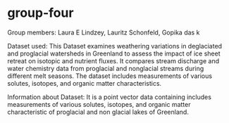 # group-four

Group members: Laura E Lindzey, Lauritz Schonfeld, Gopika das k

Dataset used: This Dataset examines weathering variations in deglaciated and proglacial watersheds in Greenland to assess the impact of ice sheet retreat on isotopic and nutrient fluxes. It compares stream discharge and water chemistry data from proglacial and nonglacial streams during different melt seasons. The dataset includes measurements of various solutes, isotopes, and organic matter characteristics.

Information about Dataset: It is a point vector data containing includes measurements of various solutes, isotopes, and organic matter characteristic of proglacial and non glacial lakes of Greenland.

